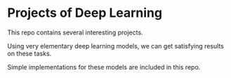 # Projects of Deep Learning

This repo contains several interesting projects. 

Using very elementary deep learning models, we can get satisfying results on these tasks.

Simple implementations for these models are included in this repo.

